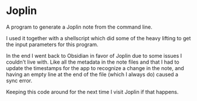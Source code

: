 # Joplin

A program to generate a Joplin note from the command line.

I used it together with a shellscript which did some of the heavy lifting to get
the input parameters for this program.

In the end I went back to Obsidian in favor of Joplin due to some issues I
couldn't live with. Like all the metadata in the note files and that I had to
update the timestamps for the app to recognize a change in the note, and having
an empty line at the end of the file (which I always do) caused a sync error.

Keeping this code around for the next time I visit Joplin if that happens.
